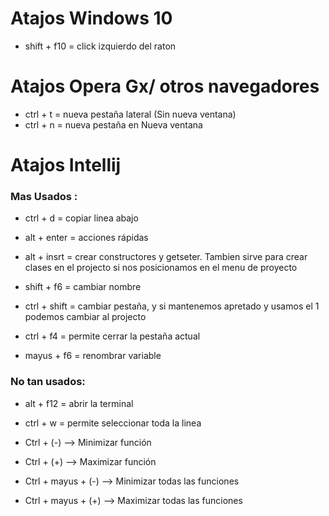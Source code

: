 
# Atajos Windows 10
* shift + f10 = click izquierdo del raton

# Atajos Opera Gx/ otros navegadores
* ctrl + t = nueva pestaña lateral (Sin nueva ventana)
* ctrl + n = nueva pestaña en Nueva ventana

# Atajos Intellij
### Mas Usados :
* ctrl + d = copiar linea abajo

* alt + enter = acciones rápidas

* alt + insrt = crear constructores y getseter. Tambien sirve para crear clases en el projecto si nos posicionamos en el menu de proyecto

* shift + f6 = cambiar nombre

* ctrl + shift = cambiar pestaña, y si mantenemos apretado y usamos el 1 podemos cambiar al projecto

* ctrl + f4 = permite cerrar la pestaña actual

* mayus + f6 =  renombrar variable

### No tan usados:

* alt + f12 = abrir la terminal

* ctrl + w = permite  seleccionar toda la linea

* Ctrl  + (-) –> Minimizar función

* Ctrl  + (+) –> Maximizar función

* Ctrl + mayus + (-) –> Minimizar todas las funciones

* Ctrl + mayus + (+) –> Maximizar todas las funciones
